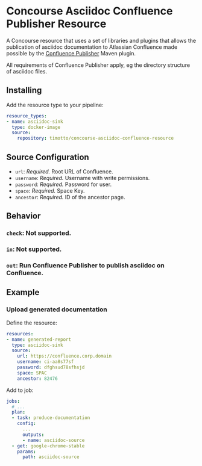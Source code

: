 # Concourse Asciidoc Confluence Publisher Resource

A Concourse resource that uses a set of libraries and plugins that allows the publication of asciidoc documentation to Atlassian Confluence made possible by the [Confluence Publisher](https://github.com/alainsahli/confluence-publisher) Maven plugin.

All requirements of Confluence Publisher apply, eg the directory structure of asciidoc files.

## Installing

Add the resource type to your pipeline:

```yaml
resource_types:
- name: asciidoc-sink
  type: docker-image
  source:
    repository: timotto/concourse-asciidoc-confluence-resource
```

## Source Configuration

* `url`: *Required.* Root URL of Confluence.
* `username`: *Required.* Username with write permissions.
* `password`: *Required.* Password for user.
* `space`: *Required.* Space Key.
* `ancestor`: *Required.* ID of the ancestor page.

## Behavior

### `check`: Not supported.

### `in`: Not supported.

### `out`: Run Confluence Publisher to publish asciidoc on Confluence.

## Example

### Upload generated documentation

Define the resource:

```yaml
resources:
- name: generated-report
  type: asciidoc-sink
  source:
    url: https://confluence.corp.domain
    username: ci-aa8s77sf
    password: dfghsud78sfhsjd
    space: SPAC
    ancestor: 82476
```

Add to job:

```yaml
jobs:
  # ...
  plan:
  - task: produce-documentation
    config:
      ...
      outputs:
      - name: asciidoc-source
  - get: google-chrome-stable
    params:
      path: asciidoc-source
```
